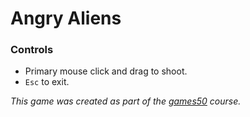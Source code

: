 # Angry Aliens

### Controls
* Primary mouse click and drag to shoot.
* `Esc` to exit.

_This game was created as part of the [games50](https://cs50.harvard.edu/games/2018/) course._
